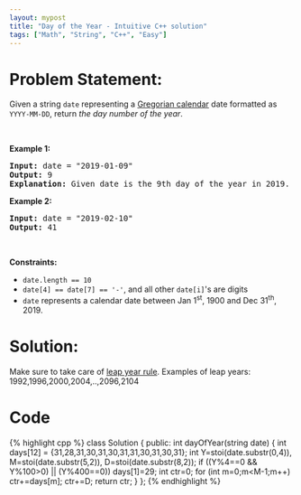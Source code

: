 ```yaml
---
layout: mypost
title: "Day of the Year - Intuitive C++ solution"
tags: ["Math", "String", "C++", "Easy"]
---
```

# Problem Statement:
<p>Given a string <code>date</code> representing a <a href="https://en.wikipedia.org/wiki/Gregorian_calendar" target="_blank">Gregorian calendar</a> date formatted as <code>YYYY-MM-DD</code>, return <em>the day number of the year</em>.</p>

<p>&nbsp;</p>
<p><strong class="example">Example 1:</strong></p>

<pre>
<strong>Input:</strong> date = &quot;2019-01-09&quot;
<strong>Output:</strong> 9
<strong>Explanation:</strong> Given date is the 9th day of the year in 2019.
</pre>

<p><strong class="example">Example 2:</strong></p>

<pre>
<strong>Input:</strong> date = &quot;2019-02-10&quot;
<strong>Output:</strong> 41
</pre>

<p>&nbsp;</p>
<p><strong>Constraints:</strong></p>

<ul>
	<li><code>date.length == 10</code></li>
	<li><code>date[4] == date[7] == &#39;-&#39;</code>, and all other <code>date[i]</code>&#39;s are digits</li>
	<li><code>date</code> represents a calendar date between Jan 1<sup>st</sup>, 1900 and Dec 31<sup>th</sup>, 2019.</li>
</ul>

# Solution:
Make sure to take care of [leap year rule](https://www.mathsisfun.com/leap-years.html).
Examples of leap years: 1992,1996,2000,2004,..,2096,2104

# Code
 {% highlight cpp %} 
class Solution {
public:
    int dayOfYear(string date) {
        int days[12] = {31,28,31,30,31,30,31,31,30,31,30,31};
        int Y=stoi(date.substr(0,4)), M=stoi(date.substr(5,2)), D=stoi(date.substr(8,2));
        if ((Y%4==0 && Y%100>0) || (Y%400==0)) days[1]=29;
        int ctr=0;
        for (int m=0;m<M-1;m++) ctr+=days[m];
        ctr+=D;
        return ctr;
    }
};
 {% endhighlight %}